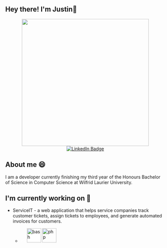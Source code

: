 ## Hey there! I'm Justin👋

<div id="header" align="center">
  <img src="https://media.giphy.com/media/Ws6T5PN7wHv3cY8xy8/giphy.gif" width="400"/>
</div>
<div id="badges" align="center">
  <a href="https://www.linkedin.com/in/justin-medeiros-016a38223/">
    <img src="https://img.shields.io/badge/LinkedIn-blue?style=for-the-badge&logo=linkedin&logoColor=white" alt="LinkedIn Badge"/>
  </a>
</div>

## About me 😄
I am a developer currently finishing my third year of the Honours Bachelor of Science in Computer Science at Wilfrid Laurier University.

## I'm currently working on 🔭
* ServiceIT - a web application that helps service companies track customer tickets, assign tickets to employees, and generate automated invoices for customers.
  * <p align="left">
        <span style="display: inline-block;">
          <img src="https://cdn.jsdelivr.net/gh/devicons/devicon/icons/vscode/vscode-original.svg" alt="vscode" width="16" height="16" style="color: white;"/>
        </span>
        <span style="display: inline-block; background-color: white">
          <img src="https://cdn.jsdelivr.net/gh/devicons/devicon/icons/bash/bash-original.svg" alt="bash" width="45" height="45"/>
        </span>
        <span style="display: inline-block;">
          <img src="https://cdn.jsdelivr.net/gh/devicons/devicon/icons/php/php-original.svg" alt="php" width="45" height="45"/>
        </span>
      </p>

<!--
**jmedeiros11/jmedeiros11** is a ✨ _special_ ✨ repository because its `README.md` (this file) appears on your GitHub profile.

Here are some ideas to get you started:

- 🔭 I’m currently working on stuff
- 🌱 I’m currently learning ...
- 👯 I’m looking to collaborate on ...
- 🤔 I’m looking for help with ...
- 💬 Ask me about ...
- 📫 How to reach me: ...
- 😄 Pronouns: ...
- ⚡ Fun fact: ...
-->
